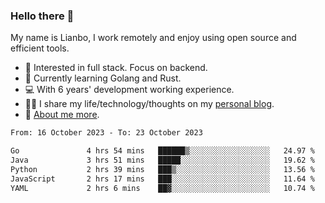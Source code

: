 ### Hello there 👋

My name is Lianbo, I work remotely and enjoy using open source and efficient tools.

- 🔭 Interested in full stack. Focus on backend.
- 🌱 Currently learning Golang and Rust.
- 💻 With 6 years' development working experience.
- ✍🏻 I share my life/technology/thoughts on my [personal blog](https://godruoyi.com).
- 👒 [About me more](https://godruoyi.com/posts/About-godruoyi).

<!--START_SECTION:waka-->

```txt
From: 16 October 2023 - To: 23 October 2023

Go               4 hrs 54 mins   ██████▒░░░░░░░░░░░░░░░░░░   24.97 %
Java             3 hrs 51 mins   █████░░░░░░░░░░░░░░░░░░░░   19.62 %
Python           2 hrs 39 mins   ███▒░░░░░░░░░░░░░░░░░░░░░   13.56 %
JavaScript       2 hrs 17 mins   ███░░░░░░░░░░░░░░░░░░░░░░   11.64 %
YAML             2 hrs 6 mins    ██▓░░░░░░░░░░░░░░░░░░░░░░   10.74 %
```

<!--END_SECTION:waka-->
